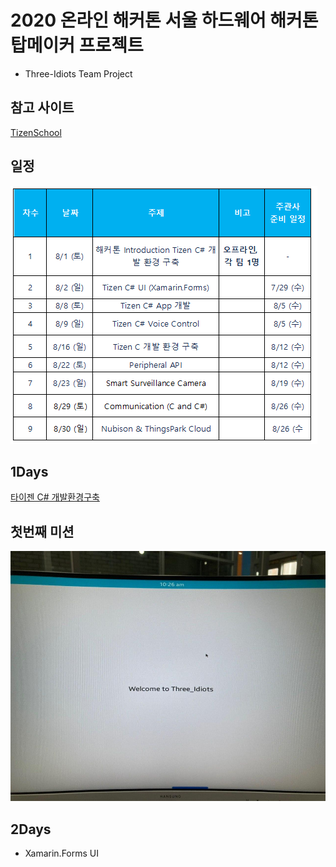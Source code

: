 # 2020 온라인 해커톤 서울 하드웨어 해커톤 탑메이커 프로젝트
  - Three-Idiots Team Project

## 참고 사이트
[TizenSchool](https://tizenschool.org/home)

## 일정
  <img width="" height="" src="./png/sc.png"></img>

## 1Days 

[타이젠 C# 개발환경구축](http://tizenschool.org/tutorial/194)

## 첫번째 미션
  <img width="640" height="400" src="./png/Three_Idiots_FirstMission.jpg"></img>
  
## 2Days
  - Xamarin.Forms UI 
